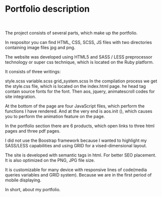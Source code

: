 <h1>Portfolio description</h1>
<br><br>
The project consists of several parts, which make up the portfolio.

In respositor you can find HTML, CSS, SCSS, JS files with two directories containing image files jpg and png.

The website was developed using HTML5 and SASS / LESS preprocessor technology or super css technique, which is located on the Ruby platform.

It consists of three writings:

style.scss
variable.scss
grid_system.scss
In the compilation process we get the style.css file, which is located on the index.html page. he head tag contain source fonts for the font. Then aos, jquery, animatescroll codes for site integration.

At the bottom of the page are four JavaScript files, which perform the functions I have rendered. And at the very end is aos.init (), which causes you to perform the animation feature on the page.

In the portfolio section there are 6 products, which open links to three html pages and three pdf pages.

I did not use the Boostrap framework because I wanted to highlight my SASS/LESS capabilities and using GRID for a vised-dimensional layout.

The site is developed with semantic tags in html. For better SEO placement. It is also optimized on the PNG, JPG file size.

It is customizable for many device with responsive lines of code(media queries variables and GRID system). Because we are in the first period of mobile displaying.

In short, about my portfolio.
